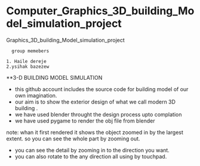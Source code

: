 # Computer_Graphics_3D_building_Model_simulation_project
Graphics_3D_building_Model_simulation_project

      group memebers
      
    1. Haile dereje
    2.ysihak bazezew
  
  **3-D BUILDING MODEL SIMULATION
  
  - this github account includes the source code for building model of our own imagination. 
  - our aim is to show the exterior design of what we call modern 3D building .
  - we have used blender throught the design process upto complation
  - we have used pygame to render the obj file from blender
  
  note: whan it first rendered it shows the object zoomed in by the largest extent. so you can see
  the whole part by zooming out.
  - you can see the detail by zooming in to the direction you want.
  - you can also rotate to the any direction all using by touchpad.
